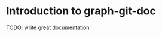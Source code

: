# Introduction to graph-git-doc

TODO: write [great documentation](http://jacobian.org/writing/what-to-write/)
